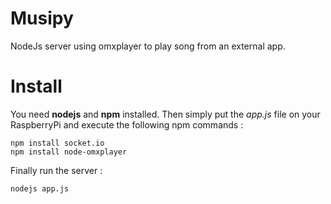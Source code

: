 # Musipy
NodeJs server using omxplayer to play song from an external app.

# Install

You need **nodejs** and **npm** installed. Then simply put the *app.js* file on your RaspberryPi and execute the following npm commands :

    npm install socket.io
    npm install node-omxplayer
    
Finally run the server :

    nodejs app.js
